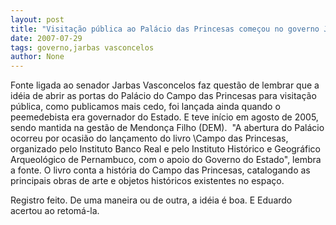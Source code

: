 ```yaml
---
layout: post
title: "Visitação pública ao Palácio das Princesas começou no governo Jarbas em 2005"
date: 2007-07-29
tags: governo,jarbas vasconcelos
author: None
---
```

Fonte ligada ao senador Jarbas Vasconcelos faz quest&atilde;o de lembrar que a id&eacute;ia de abrir as portas do Pal&aacute;cio do Campo das Princesas para visita&ccedil;&atilde;o p&uacute;blica, como publicamos mais cedo, foi lan&ccedil;ada ainda quando o peemedebista era governador do Estado. E teve in&iacute;cio em agosto de 2005, sendo mantida na gest&atilde;o de Mendon&ccedil;a Filho (DEM).
&nbsp;&quot;A abertura do Pal&aacute;cio ocorreu por ocasi&atilde;o do lan&ccedil;amento do livro \Campo das Princesas\, organizado pelo Instituto Banco Real e pelo Instituto Hist&oacute;rico e Geogr&aacute;fico Arqueol&oacute;gico de Pernambuco, com o apoio do Governo do Estado&quot;, lembra a fonte.
O livro conta a hist&oacute;ria do Campo das Princesas, catalogando as principais obras de arte e objetos hist&oacute;ricos existentes no espa&ccedil;o.&nbsp;

Registro feito. De uma maneira ou de outra, a id&eacute;ia &eacute; boa. E Eduardo acertou ao retom&aacute;-la. 